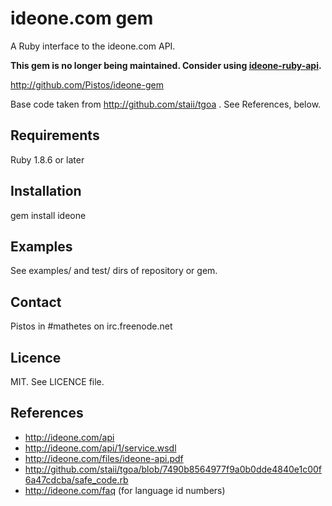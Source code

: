 # ideone.com gem

A Ruby interface to the ideone.com API.

**This gem is no longer being maintained. Consider using [ideone-ruby-api](https://rubygems.org/gems/ideone-ruby-api).**

http://github.com/Pistos/ideone-gem

Base code taken from http://github.com/staii/tgoa .  See References, below.

## Requirements

Ruby 1.8.6 or later

## Installation

gem install ideone

## Examples

See examples/ and test/ dirs of repository or gem.

## Contact

Pistos in #mathetes on irc.freenode.net

## Licence

MIT.  See LICENCE file.

## References

* http://ideone.com/api
* http://ideone.com/api/1/service.wsdl
* http://ideone.com/files/ideone-api.pdf
* http://github.com/staii/tgoa/blob/7490b8564977f9a0b0dde4840e1c00f6a47cdcba/safe_code.rb
* http://ideone.com/faq   (for language id numbers)
